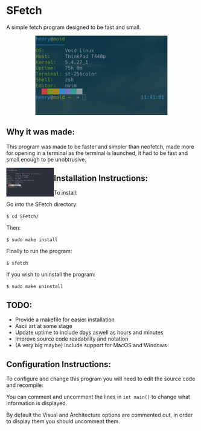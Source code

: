 SFetch
======

A simple fetch program designed to be fast and small.

<p align="center"><img src="https://github.com/HenryDawson123/SFetch/blob/assets/assets/sfetchexample.png" width="350px"></p>

Why it was made:
----------------

This program was made to be faster and simpler than neofetch, made more for opening in a terminal as the terminal is launched, it had to be fast and small enough to be unobtrusive.

<img src="https://github.com/HenryDawson123/SFetch/blob/assets/assets/sfetchdebianexample.png" width=25% align="left">

Installation Instructions:
--------------------------

To install:

Go into the SFetch directory:

```$ cd SFetch/```

Then:

```$ sudo make install```

Finally to run the program:

```$ sfetch```

If you wish to uninstall the program:

```$ sudo make uninstall```

TODO:
-----

- Provide a makefile for easier installation
- Ascii art at some stage
- Update uptime to include days aswell as hours and minutes
- Improve source code readability and notation
- (A very big maybe) Include support for MacOS and Windows

Configuration Instructions:
---------------------------

To configure and change this program you will need to edit the source code and recompile:

You can comment and uncomment the lines in `int main()` to change what information is displayed.

By default the Visual and Architecture options are commented out, in order to display them you should uncomment them.



